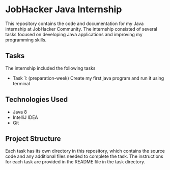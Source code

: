 # JobHacker Java Internship

This repository contains the code and documentation for my Java internship at JobHacker Community. The internship consisted of several tasks focused on developing Java applications and improving my programming skills.

## Tasks
The internship included the following tasks

- Task 1: (preparation-week) Create my first java program and run it using terminal 


## Technologies Used

- Java 8
- IntelliJ IDEA
- Git


## Project Structure

Each task has its own directory in this repository, which contains the source code and any additional files needed to complete the task. The instructions for each task are provided in the README file in the task directory.

